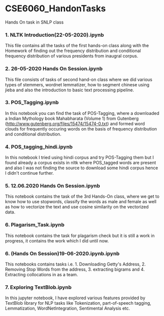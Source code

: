 # CSE6060_HandonTasks
Hands On task in SNLP class

### 1. NLTK Introduction(22-05-2020).ipynb
This file contains all the tasks of the first hands-on class along with the Homework of finding out the frequency distribution and conditional frequency distribution of various presidents from inaugral corpus.
 
### 2. 26-05-2020 Hands On Session.ipynb
This file consists of tasks of second hand-on class where we did various types of stemmers, wordnet lemmatizer, how to segment chinese using jieba and also the introduction to basic text processing pipeline.

### 3. POS_Tagging.ipynb
In this notebook you can find the task of POS-Tagging, where a downloaded a Indian Mythology book Mahabharata (Volume 1) from Gutenberg (http://www.gutenberg.org/files/15474/15474-0.txt) and formed word clouds for frequently occuring words on the basis of frequency distribution and conditional distribution.

### 4. POS_tagging_hindi.ipynb
In this notebook I tried using hindi corpus and try POS-Tagging them but I found already a corpus exists in nltk where POS_tagged words are present and also I was not finding the source to download some hindi corpus hence I didn't continue further.

### 5. 12.06.2020 Hands On Session.ipynb
This notebook contains the task of the 3rd Hands-On class, where we get to know how to use stopwords, classify the words as male and female as well as how to vectorize the text and use cosine similarity on the vectorized data.

### 6. Plagarism_Task.ipynb
This notebook contains the task for plagarism check but it is still a work in progress, it contains the work which I did until now.

### 6. (Hands On Session)19-06-2020.ipynb.ipynb
This notebooks contains tasks i.e. 1. Downloading Getty's Address, 2. Removing Stop Words from the address, 3. extracting bigrams and 4. Extracting collocations in as a team.

### 7. Exploring TextBlob.ipynb
In this jupyter notebook, I have explored various features provided by TextBlob library for NLP tasks like Tokenization, part-of-speech tagging, Lemmatization, WordNetIntegration, Sentimental Analysis etc.
